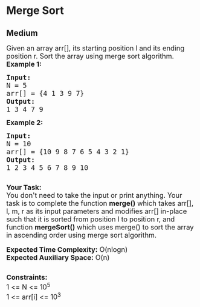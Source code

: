 # Merge Sort
## Medium 
<div class="problem-statement" style="user-select: auto;">
                <p style="user-select: auto;"></p><p style="user-select: auto;"><span style="font-size: 18px; user-select: auto;">Given an array arr[], its starting position l and its ending position r. Sort the array using merge sort algorithm.</span><br style="user-select: auto;">
<span style="font-size: 18px; user-select: auto;"><strong style="user-select: auto;">Example 1:</strong></span></p>

<pre style="user-select: auto;"><span style="font-size: 18px; user-select: auto;"><strong style="user-select: auto;">Input:</strong>
N = 5
arr[] = {4 1 3 9 7}</span>
<span style="font-size: 18px; user-select: auto;"><strong style="user-select: auto;">Output:
</strong>1 3 4 7 9</span>
</pre>

<p style="user-select: auto;"><span style="font-size: 18px; user-select: auto;"><strong style="user-select: auto;">Example 2:</strong></span></p>

<pre style="user-select: auto;"><span style="font-size: 18px; user-select: auto;"><strong style="user-select: auto;">Input:</strong>
N = 10
arr[] = {10 9 8 7 6 5 4 3 2 1}
<strong style="user-select: auto;">Output:
</strong>1 2 3 4 5 6 7 8 9 10</span></pre>

<div style="user-select: auto;"><br style="user-select: auto;">
<span style="font-size: 18px; user-select: auto;"><strong style="user-select: auto;">Your Task:</strong><br style="user-select: auto;">
You don't need to take the input or print anything. Your task is to complete the function <strong style="user-select: auto;">merge()</strong> which takes arr[], l, m, r&nbsp;as its input parameters and modifies&nbsp;arr[] in-place such that it is sorted from position l to position r, and function <strong style="user-select: auto;">mergeSort()</strong> which uses merge() to sort the array in ascending order using merge sort algorithm.</span><br style="user-select: auto;">
<br style="user-select: auto;">
<span style="font-size: 18px; user-select: auto;"><strong style="user-select: auto;">Expected Time Complexity:</strong> O(nlogn)&nbsp;</span></div>

<div style="user-select: auto;"><span style="font-size: 18px; user-select: auto;"><strong style="user-select: auto;">Expected Auxiliary Space:</strong> O(n)</span></div>

<p style="user-select: auto;"><br style="user-select: auto;">
<span style="font-size: 18px; user-select: auto;"><strong style="user-select: auto;">Constraints:</strong><br style="user-select: auto;">
1 &lt;= N &lt;= 10<sup style="user-select: auto;">5</sup><br style="user-select: auto;">
1 &lt;= arr[i] &lt;= 10<sup style="user-select: auto;">3</sup></span></p>
 <p style="user-select: auto;"></p>
            </div>